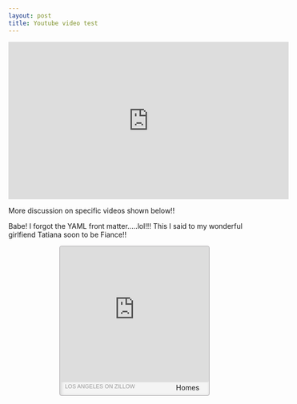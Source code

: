 ```yaml
---
layout: post
title: Youtube video test
---
```


<iframe width="560" height="315" src="https://www.youtube.com/embed/3KZPlwvaNR8" frameborder="0" allowfullscreen></iframe>

More discussion on specific videos shown below!!

Babe! I forgot the YAML front matter.....lol!!! This I said to my wonderful girlfiend Tatiana soon to be Fiance!! 

<div style="width:298px;height:298px;margin: 0 auto;border:1px solid #adaaad;background-color:#f4f4f4;box-shadow:inset -2px -2px 7px rgba(0,0,0,0.16);-moz-box-shadow: inset -2px -2px 7px rgba(0,0,0,0.16);-webkit-box-shadow: inset 2px 2px 7px rgba(0,0,0,0.16);border-radius:4px;-moz-border-radius:4px;-webkit-border-radius:4px;overflow:hidden;box-sizing:content-box;"><iframe src="http://www.zillow.com/widgets/search/PartnerAdWidget.htm?ulbm=false&isPublic=true&bucket=map&pn=&rid=12447&style=default" marginwidth="0" scrolling="no" vspace="0" noresize="true" width="298" allowtransparency="true" frameborder="0" style="border-radius:4px;-moz-border-radius:4px;-webkit-border-radius:4px;" marginheight="0" hspace="0" height="272"> Your browser doesn't support frames. Please visit </iframe><div style="margin:2px 10px 0;overflow:hidden;text-align:left;"><span id="widgetFooterLink" class="regionBasedLink"><a href="http://www.zillow.com/los-angeles-ca/" target="_blank" rel="nofollow" style="font-size:11px; display:inline;width:222px;float:left;text-decoration:none;color:#999;font-family:arial;font-weight:normal;"><SPAN CLASS="REGION">LOS ANGELES</SPAN> ON ZILLOW</a></span><span id="widgetFooterLink"><a href="http://www.zillow.com/" target="_blank" rel="nofollow" style="display:block;float:right;text-decoration:none;width:56px;height:15px;"><img src="http://www.zillow.com/widgets/GetVersionedResource.htm?path=/static/images/logo_zillow_56x15.png" style="display:block;border:0 none;width:56px;height:15px;padding:0;" alt="Homes for Sale - Zillow"></img></a></span></div></div>
